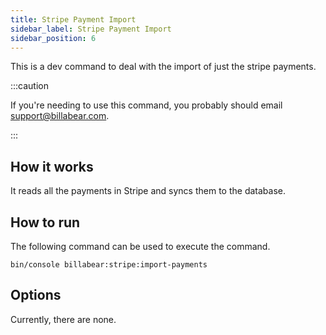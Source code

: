 ```yaml
---
title: Stripe Payment Import
sidebar_label: Stripe Payment Import
sidebar_position: 6
---
```

This is a dev command to deal with the import of just the stripe payments.

:::caution

If you're needing to use this command, you probably should email support@billabear.com.

:::

## How it works

It reads all the payments in Stripe and syncs them to the database.

## How to run

The following command can be used to execute the command.

`bin/console billabear:stripe:import-payments`

## Options

Currently, there are none.